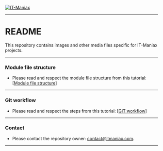 [![IT-Maniax](http://itmaniax.com/assets/img/itm-logo.png "IT-Maniax")](http://itmaniax.com/ "Visit our website IT-Maniax")

***

# README #

This repository contains images and other media files specific for IT-Maniax projects.

***

### Module file structure ###

+ Please read and respect the module file structure from this tutorial: [[Module file structure](https://docs.google.com/document/d/1UiS2r0h39aF0cVeuA8LIYx4aYw2ZY0-7UVhRBpMfo-o "IT-Maniax module file structure")]

***

### Git workflow ###

+ Please read and respect the steps from this tutorial: [[GIT workflow](https://docs.google.com/document/d/1FVlsaadtFB1JIoSuZJ1zPSf-Gz7_C_bWeaEYc30MICU "IT-Maniax GIT workflow")]

***

### Contact ###

+ Please contact the repository owner: contact@itmaniax.com.


***